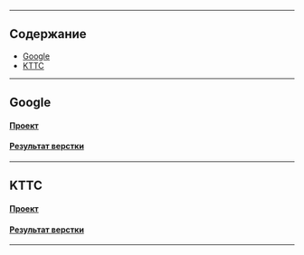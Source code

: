 
---

## Содержание

- [Google](#1-Google)  
- [KTTC](#2-KTTC)  

---


## Google

#### [Проект](https://github.com/2Jinx/www/tree/main/Google "Проект")  
#### [Результат верстки](https://2Jinx.github.io/www/Google/ "Результат верстки")

---

## KTTC

#### [Проект](https://github.com/2Jinx/www/tree/main/kttc "Проект")  
#### [Результат верстки](https://2Jinx.github.io/www/kttc/ "Результат верстки")

---

